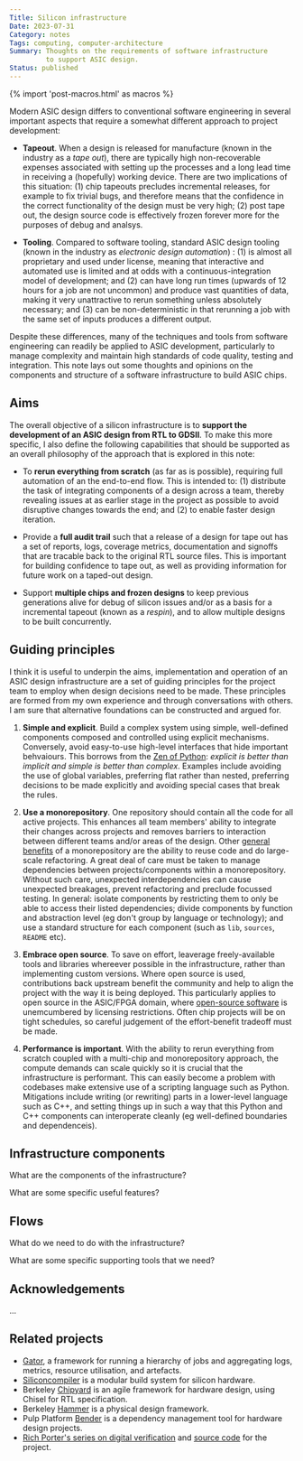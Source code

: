 ```yaml
---
Title: Silicon infrastructure
Date: 2023-07-31
Category: notes
Tags: computing, computer-architecture
Summary: Thoughts on the requirements of software infrastructure
         to support ASIC design.
Status: published
---
```


{% import 'post-macros.html' as macros %}

Modern ASIC design differs to conventional software engineering in several
important aspects that require a somewhat different approach to project
development:

- **Tapeout**. When a design is released for manufacture (known in the
  industry as a *tape out*), there are typically high non-recoverable expenses associated
  with setting up the processes and a long lead time in receiving a (hopefully)
  working device. There are two implications of this situation:
    (1) chip tapeouts precludes incremental releases, for example to fix trivial bugs, and
    therefore means that the confidence in the correct functionality of the
    design must be very high;
    (2) post tape out, the design source code is effectively frozen forever more for
    the purposes of debug and analsys.

- **Tooling**. Compared to software tooling, standard ASIC design tooling
  (known in the industry as *electronic design automation*) :
    (1) is almost all proprietary and used under license, meaning that interactive
    and automated use is limited and at odds with a continuous-integration model
    of development; and
    (2) can have long run times (upwards of 12 hours for a job are not uncommon) and produce
    vast quantities of data, making it very unattractive to rerun something
    unless absolutely necessary; and
    (3) can be non-deterministic in that rerunning a job with the same set of inputs
    produces a different output.

Despite these differences, many of the techniques and tools from software
engineering can readily be applied to ASIC development, particularly to manage
complexity and maintain high standards of code quality, testing and
integration. This note lays out some thoughts and opinions on the components
and structure of a software infrastructure to build ASIC chips.

## Aims

The overall objective of a silicon infrastructure is to **support the
development of an ASIC design from RTL to GDSII**. To make this more specific, I
also define the following capabilities that should be supported as an overall
philosophy of the approach that is explored in this note:

- To **rerun everything from scratch** (as far as is possible), requiring full
  automation of an the end-to-end flow. This is intended to: (1) distribute the
  task of integrating components of a design across a team, thereby revealing
  issues at as earlier stage in the project as possible to avoid disruptive
  changes towards the end; and (2) to enable faster design iteration.

- Provide a **full audit trail** such that a release of a design for tape out
  has a set of reports, logs, coverage metrics, documentation and signoffs that
  are tracable back to the original RTL source files. This is important for
  building confidence to tape out, as well as providing information for future
  work on a taped-out design.

- Support **multiple chips and frozen designs** to keep previous generations
  alive for debug of silicon issues and/or as a basis for a incremental tapeout
  (known as a *respin*), and to allow multiple designs to be built concurrently.

## Guiding principles

I think it is useful to underpin the aims, implementation and operation of an
ASIC design infrastructure are a set of guiding principles for the project team
to employ when design decisions need to be made.  These principles are formed
from my own experience and through conversations with others. I am sure that
alternative foundations can be constructed and argued for.

1. **Simple and explicit**. Build a complex system using simple, well-defined
components composed and controlled using explicit mechanisms. Conversely, avoid
easy-to-use high-level interfaces that hide important behvaiours. This borrows
from the [Zen of Python](https://peps.python.org/pep-0020/): *explicit is better
than implicit and simple is better than complex*. Examples include avoiding the
use of global variables, preferring flat rather than nested, preferring
decisions to be made explicitly and avoiding special cases that break the rules.

1. **Use a monorepository**. One repository should contain all the code for all
active projects. This enhances all team members' ability to integrate their
changes across projects and removes barriers to interaction between different
teams and/or areas of the design. Other [general
benefits](https://en.wikipedia.org/wiki/Monorepo) of a monorepository are the
ability to reuse code and do large-scale refactoring. A great deal of care must
be taken to manage dependencies between projects/components within a
monorepository. Without such care, unexpected interdependencies can cause
unexpected breakages, prevent refactoring and preclude focussed testing. In
general: isolate components by restricting them to only be able to access their
listed dependencies; divide components by function and abstraction level (eg
don't group by language or technology); and use a standard structure for each
component (such as ``lib``, ``sources``, ``README`` etc).

1. **Embrace open source**. To save on effort, leaverage freely-available tools
and libraries whereever possible in the infrastructure, rather than implementing
custom versions. Where open source is used, contributions back upstream benefit
the community and help to align the project with the way it is being deployed.
This particularly applies to open source in the ASIC/FPGA domain, where
[open-source software][oss-hw] is unemcumbered by licensing restrictions.  Often
chip projects will be on tight schedules, so careful judgement of the
effort-benefit tradeoff must be made.

1. **Performance is important**. With the ability to rerun everything from
scratch coupled with a multi-chip and monorepository approach, the compute
demands can scale quickly so it is crucial that the infrastructure is
performant. This can easily become a problem with codebases make extensive use
of a scripting language such as Python.  Mitigations include writing (or
rewriting) parts in a lower-level language such as C++, and setting things up in
such a way that this Python and C++ components can interoperate cleanly (eg
well-defined boundaries and dependenceis).

[oss-hw]: https://github.com/aolofsson/awesome-opensource-hardware

## Infrastructure components

What are the components of the infrastructure?

What are some specific useful features?

## Flows

What do we need to do with the infrastructure?

What are some specific supporting tools that we need?

## Acknowledgements

...

## Related projects

- [Gator](https://gator.intuity.io), a framework for running a hierarchy of
  jobs and aggregating logs, metrics, resource utilisation, and artefacts.
- [Siliconcompiler](https://github.com/siliconcompiler/siliconcompiler) is a modular
  build system for silicon hardware.
- Berkeley [Chipyard](https://github.com/ucb-bar/chipyard) is an agile framework
  for hardware design, using Chisel for RTL specification.
- Berkeley [Hammer](https://github.com/ucb-bar/hammer) is a physical design framework.
- Pulp Platform [Bender](https://github.com/pulp-platform/bender) is a dependency
  management tool for hardware design projects.
- [Rich Porter's series on digital verification](http://dungspreader.blogspot.com/)
  and [source code](https://github.com/rporter/verilog_integration) for the project.

